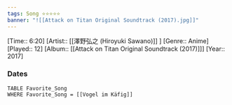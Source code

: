 ```yaml
---
tags: Song ⭐⭐⭐⭐⭐ 
banner: "![[Attack on Titan Original Soundtrack (2017).jpg]]"
---
```

[Time:: 6:20]
[Artist:: [[澤野弘之 (Hiroyuki Sawano)]] ]
[Genre:: Anime]
[Played:: 12]
[Album:: [[Attack on Titan Original Soundtrack (2017)]]]
[Year:: 2017]
### Dates
````dataview
TABLE Favorite_Song
WHERE Favorite_Song = [[Vogel im Käfig]]
````